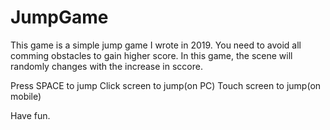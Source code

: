 # JumpGame
This game is a simple jump game I wrote in 2019. 
You need to avoid all comming obstacles to gain higher score. In this game, the scene will randomly changes with the increase in sccore. 


Press SPACE to jump
Click screen to jump(on PC)
Touch screen to jump(on mobile)

Have fun.
